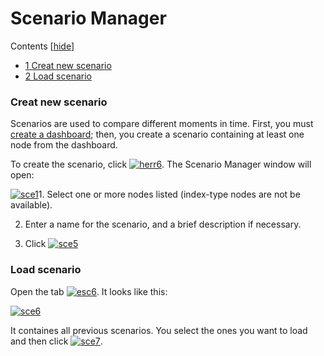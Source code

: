 
# Scenario Manager

Contents  [[hide](http://www.cubeplat.com:8081/wiki/en/knowledge-base/scenario-manager-2/#)]

-   [1  Creat new scenario](http://www.cubeplat.com:8081/wiki/en/knowledge-base/scenario-manager-2/#Creat_new_scenario)
-   [2  Load scenario](http://www.cubeplat.com:8081/wiki/en/knowledge-base/scenario-manager-2/#Load_scenario)

### Creat new scenario

Scenarios are used to compare different moments in time. First, you must  [create a dashboard](http://www.cubeplat.com:8081/wiki/index.php/en/knowledge-base/create-new-dashboard/); then, you create a scenario containing at least one node from the dashboard.

To create the scenario, click  [![herr6](http://www.cubeplat.com:8081/wiki/wp-content/uploads/2016/03/herr6.png)](http://www.cubeplat.com:8081/wiki/wp-content/uploads/2016/03/herr6.png). The Scenario Manager window will open:

[![sce1](http://www.cubeplat.com:8081/wiki/wp-content/uploads/2016/04/sce1.png)](http://www.cubeplat.com:8081/wiki/wp-content/uploads/2016/04/sce1.png)1. Select one or more nodes listed (index-type nodes are not be available).

2. Enter a name for the scenario, and a brief description if necessary.

3. Click [![sce5](http://www.cubeplat.com:8081/wiki/wp-content/uploads/2016/04/sce5.png)](http://www.cubeplat.com:8081/wiki/wp-content/uploads/2016/04/sce5.png)

### Load scenario

Open the tab  [![esc6](http://www.cubeplat.com:8081/wiki/wp-content/uploads/2016/04/esc6.png)](http://www.cubeplat.com:8081/wiki/wp-content/uploads/2016/04/esc6.png). It looks like this:

[![sce6](http://www.cubeplat.com:8081/wiki/wp-content/uploads/2016/04/sce6.png)](http://www.cubeplat.com:8081/wiki/wp-content/uploads/2016/04/sce6.png)

It containes all previous scenarios. You select the ones you want to load and then click  [![sce7](http://www.cubeplat.com:8081/wiki/wp-content/uploads/2016/04/sce7.png)](http://www.cubeplat.com:8081/wiki/wp-content/uploads/2016/04/sce7.png).
<!--stackedit_data:
eyJoaXN0b3J5IjpbMTUyNjMzMjQwMl19
-->